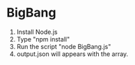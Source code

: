 # BigBang

1. Install Node.js
2. Type "npm install"
3. Run the script "node BigBang.js"
4. output.json will appears with the array.
